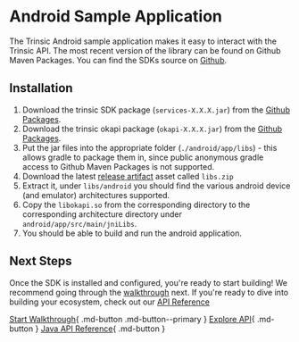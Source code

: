 # Android Sample Application

The Trinsic Android sample application makes it easy to interact with the Trinsic API. The most recent version of the library can be found on Github Maven Packages. You can find the SDKs source on [Github](https://github.com/trinsic-id/sdk/tree/main/java).

## Installation
1. Download the trinsic SDK package (`services-X.X.X.jar`) from the [Github Packages](https://github.com/trinsic-id/sdk/packages/940563).
2. Download the trinsic okapi package (`okapi-X.X.X.jar`) from the [Github Packages](https://github.com/trinsic-id/okapi/packages/919613).
3. Put the jar files into the appropriate folder (`./android/app/libs`) - this allows gradle to package them in, since public anonymous gradle access to Github Maven Packages is not supported.
4. Download the latest [release artifact](https://github.com/trinsic-id/okapi/releases/latest) asset called `libs.zip`
5. Extract it, under `libs/android` you should find the various android device (and emulator) architectures supported.
6. Copy the `libokapi.so` from the corresponding directory to the corresponding architecture directory under `android/app/src/main/jniLibs`.
7. You should be able to build and run the android application.

<!--Go to the okapi actions latest run, then go to the artifact, and download the android artifact. 

Unzip the android one, this will match the architectures in the file directories.

Will not do m1 native emulators are not supported bc android doens't run on m1. 

Download and extract the libjnidispatch.so - why? it's the native binary we require to do the c function calls. this is how we have to do jni on android. for all the architectures. -->

## Next Steps

Once the SDK is installed and configured, you're ready to start building! We recommend going through the [walkthrough](./drivers-license-android.md) next. If you're ready to dive into building your ecosystem, check out our [API Reference](../reference/index.md)

[Start Walkthrough](./drivers-license-android.md){ .md-button .md-button--primary } [Explore API](../reference/index.md){ .md-button } [Java API Reference](../reference/java/_index.md){ .md-button }

